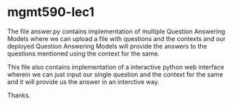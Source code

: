 # mgmt590-lec1

The file answer.py contains implementation of multiple Question Answering Models where we can upload 
a file with questions and the contexts and our deployed Question Answering Models will provide the 
answers to the questions mentioned using the context for the same.

This file also contains implementation of a interactive python web interface wherein we can just input
our single question and the context for the same and it will provide us the answer in an interctive way.

Thanks.

